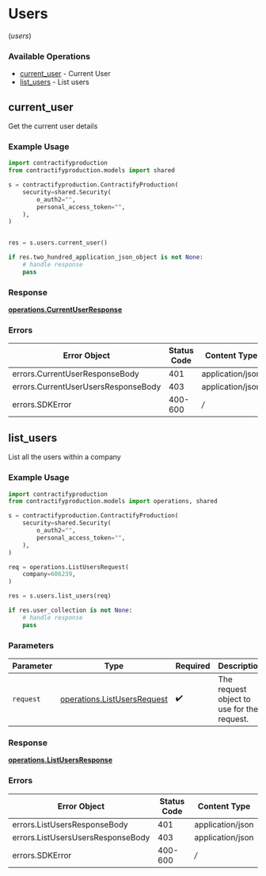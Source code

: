 # Users
(*users*)

### Available Operations

* [current_user](#current_user) - Current User
* [list_users](#list_users) - List users

## current_user

Get the current user details

### Example Usage

```python
import contractifyproduction
from contractifyproduction.models import shared

s = contractifyproduction.ContractifyProduction(
    security=shared.Security(
        o_auth2="",
        personal_access_token="",
    ),
)


res = s.users.current_user()

if res.two_hundred_application_json_object is not None:
    # handle response
    pass
```


### Response

**[operations.CurrentUserResponse](../../models/operations/currentuserresponse.md)**
### Errors

| Error Object                        | Status Code                         | Content Type                        |
| ----------------------------------- | ----------------------------------- | ----------------------------------- |
| errors.CurrentUserResponseBody      | 401                                 | application/json                    |
| errors.CurrentUserUsersResponseBody | 403                                 | application/json                    |
| errors.SDKError                     | 400-600                             | */*                                 |

## list_users

List all the users within a company

### Example Usage

```python
import contractifyproduction
from contractifyproduction.models import operations, shared

s = contractifyproduction.ContractifyProduction(
    security=shared.Security(
        o_auth2="",
        personal_access_token="",
    ),
)

req = operations.ListUsersRequest(
    company=606239,
)

res = s.users.list_users(req)

if res.user_collection is not None:
    # handle response
    pass
```

### Parameters

| Parameter                                                                  | Type                                                                       | Required                                                                   | Description                                                                |
| -------------------------------------------------------------------------- | -------------------------------------------------------------------------- | -------------------------------------------------------------------------- | -------------------------------------------------------------------------- |
| `request`                                                                  | [operations.ListUsersRequest](../../models/operations/listusersrequest.md) | :heavy_check_mark:                                                         | The request object to use for the request.                                 |


### Response

**[operations.ListUsersResponse](../../models/operations/listusersresponse.md)**
### Errors

| Error Object                      | Status Code                       | Content Type                      |
| --------------------------------- | --------------------------------- | --------------------------------- |
| errors.ListUsersResponseBody      | 401                               | application/json                  |
| errors.ListUsersUsersResponseBody | 403                               | application/json                  |
| errors.SDKError                   | 400-600                           | */*                               |
